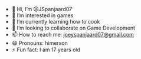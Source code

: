 - 👋 Hi, I’m @JSpanjaard07
- 👀 I’m interested in games
- 🌱 I’m currently learning how to cook
- 💞️ I’m looking to collaborate on Game Development
- 📫 How to reach me: joeyspanjaard07@gmail.com
- 😄 Pronouns: himerson
- ⚡ Fun fact: I am 17 years old

<!---
JSpanjaard07/JSpanjaard07 is a ✨ special ✨ repository because its `README.md` (this file) appears on your GitHub profile.
You can click the Preview link to take a look at your changes.
--->
